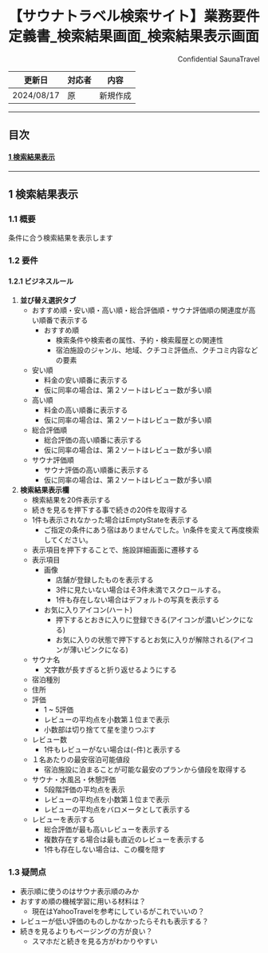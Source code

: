 # 【サウナトラベル検索サイト】業務要件定義書\_検索結果画面\_検索結果表示画面

<div style="text-align: right;">
Confidential SaunaTravel
</div>

|更新日|対応者|内容|
|-|-|-|
| 2024/08/17 | 原 | 新規作成 |

***

## 目次
#### [1 検索結果表示](#anchor1)

***

<a id="anchor1"></a>

## 1 検索結果表示


### 1.1 概要

条件に合う検索結果を表示します

### 1.2 要件

#### 1.2.1 ビジネスルール

1. **並び替え選択タブ**
   - おすすめ順・安い順・高い順・総合評価順・サウナ評価順の関連度が高い順番で表示する
     - おすすめ順
       - 検索条件や検索者の属性、予約・検索履歴との関連性
       - 宿泊施設のジャンル、地域、クチコミ評価点、クチコミ内容などの要素
    - 安い順
      - 料金の安い順番に表示する
      - 仮に同率の場合は、第２ソートはレビュー数が多い順
    - 高い順
      - 料金の高い順番に表示する
      - 仮に同率の場合は、第２ソートはレビュー数が多い順
    - 総合評価順
      - 総合評価の高い順番に表示する
      - 仮に同率の場合は、第２ソートはレビュー数が多い順
    - サウナ評価順
      - サウナ評価の高い順番に表示する
      - 仮に同率の場合は、第２ソートはレビュー数が多い順
2. **検索結果表示欄**
   - 検索結果を20件表示する
   - 続きを見るを押下する事で続きの20件を取得する 
   - 1件も表示されなかった場合はEmptyStateを表示する
     - ご指定の条件にあう宿はありませんでした。\n条件を変えて再度検索してください。
   - 表示項目を押下することで、施設詳細画面に遷移する
   - 表示項目
     - 画像
       - 店舗が登録したものを表示する
       - 3件に見たいない場合はそ3件未満でスクロールする。
       - 1件も存在しない場合はデフォルトの写真を表示する
     - お気に入りアイコン(ハート)
       - 押下するとおきに入りに登録できる(アイコンが濃いピンクになる)
       - お気に入りの状態で押下するとお気に入りが解除される(アイコンが薄いピンクになる)
    - サウナ名
       - 文字数が長すぎると折り返せるようにする
    - 宿泊種別
    - 住所
    - 評価
      - 1 ~ 5評価
      - レビューの平均点を小数第１位まで表示
      - 小数部は切り捨てて星を塗りつぶす
    - レビュー数
      - 1件もレビューがない場合は(-件)と表示する
    - １名あたりの最安宿泊可能値段
      - 宿泊施設に泊まることが可能な最安のプランから値段を取得する
    - サウナ・水風呂・休憩評価
      - 5段階評価の平均点を表示
      - レビューの平均点を小数第１位まで表示
      - レビューの平均点をバロメータとして表示する
    - レビューを表示する
      - 総合評価が最も高いレビューを表示する
      - 複数存在する場合は最も直近のレビューを表示する
      - 1件も存在しない場合は、この欄を隠す



### 1.3 疑問点

- 表示順に使うのはサウナ表示順のみか
- おすすめ順の機械学習に用いる材料は？
  - 現在はYahooTravelを参考にしているがこれでいいの？
- レビューが低い評価のものしかなかったらそれも表示する？
- 続きを見るよりもページングの方が良い？
  - スマホだと続きを見る方がわかりやすい
